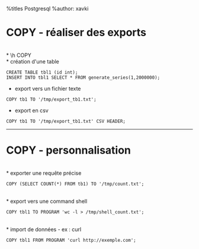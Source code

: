 %titles Postgresql
%author: xavki


# COPY - réaliser des exports


<br>
* \h COPY 


<br>
* création d'une table

```
CREATE TABLE tbl1 (id int);
INSERT INTO tbl1 SELECT * FROM generate_series(1,2000000);
```

* export vers un fichier texte

```
COPY tb1 TO '/tmp/export_tb1.txt';
```

* export en csv

```
COPY tb1 TO '/tmp/export_tb1.txt' CSV HEADER;
```

--------------------------------------------------------------

# COPY - personnalisation


<br>
* exporter une requête précise

```
COPY (SELECT COUNT(*) FROM tb1) TO '/tmp/count.txt';
```

<br>
* export vers une command shell

```
COPY tbl1 TO PROGRAM 'wc -l > /tmp/shell_count.txt';
```

<br>
* import de données - ex : curl

```
COPY tbl1 FROM PROGRAM 'curl http://exemple.com';
```
